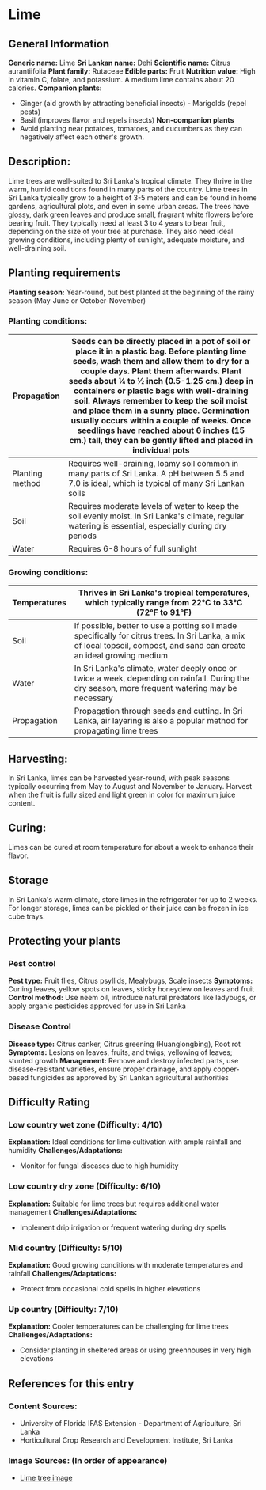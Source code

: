 # Lime

## General Information
**Generic name:** Lime
**Sri Lankan name:** Dehi
**Scientific name:** Citrus aurantiifolia
**Plant family:** Rutaceae
**Edible parts:** Fruit
**Nutrition value:** High in vitamin C, folate, and potassium. A medium lime contains about 20 calories.
**Companion plants:**
- Ginger (aid growth by attracting beneficial insects)
<update>- Marigolds (repel pests)
- Basil (improves flavor and repels insects)</update>
**Non-companion plants**
- Avoid planting near potatoes, tomatoes, and cucumbers as they can negatively affect each other's growth.

## Description:
Lime trees are well-suited to Sri Lanka's tropical climate. <update>They thrive in the warm, humid conditions found in many parts of the country. Lime trees in Sri Lanka typically grow to a height of 3-5 meters and can be found in home gardens, agricultural plots, and even in some urban areas. The trees have glossy, dark green leaves and produce small, fragrant white flowers before bearing fruit.</update> They typically need at least 3 to 4 years to bear fruit, depending on the size of your tree at purchase. They also need ideal growing conditions, including plenty of sunlight, adequate moisture, and well-draining soil.

## Planting requirements
**Planting season:** <update>Year-round, but best planted at the beginning of the rainy season (May-June or October-November)</update>

### Planting conditions:
| **Propagation** | Seeds can be directly placed in a pot of soil or place it in a plastic bag. Before planting lime seeds, wash them and allow them to dry for a couple days. Plant them afterwards. Plant seeds about ¼ to ½ inch (0.5-1.25 cm.) deep in containers or plastic bags with well-draining soil. Always remember to keep the soil moist and place them in a sunny place. Germination usually occurs within a couple of weeks. Once seedlings have reached about 6 inches (15 cm.) tall, they can be gently lifted and placed in individual pots |
|----|----|
| Planting method | <update>Requires well-draining, loamy soil common in many parts of Sri Lanka. A pH between 5.5 and 7.0 is ideal, which is typical of many Sri Lankan soils</update> |
| Soil | Requires moderate levels of water to keep the soil evenly moist. <update>In Sri Lanka's climate, regular watering is essential, especially during dry periods</update> |
| Water | Requires 6-8 hours of full sunlight |

### Growing conditions:

| **Temperatures** | <update>Thrives in Sri Lanka's tropical temperatures, which typically range from 22°C to 33°C (72°F to 91°F)</update> |
|----|----|
| Soil | If possible, better to use a potting soil made specifically for citrus trees. <update>In Sri Lanka, a mix of local topsoil, compost, and sand can create an ideal growing medium</update> |
| Water | <update>In Sri Lanka's climate, water deeply once or twice a week, depending on rainfall. During the dry season, more frequent watering may be necessary</update> |
| Propagation | Propagation through seeds and cutting. <update>In Sri Lanka, air layering is also a popular method for propagating lime trees</update> |

## Harvesting:
<update>In Sri Lanka, limes can be harvested year-round, with peak seasons typically occurring from May to August and November to January. Harvest when the fruit is fully sized and light green in color for maximum juice content.</update>

## Curing:
Limes can be cured at room temperature for about a week to enhance their flavor.

## Storage
<update>In Sri Lanka's warm climate, store limes in the refrigerator for up to 2 weeks. For longer storage, limes can be pickled or their juice can be frozen in ice cube trays.</update>

## Protecting your plants
### Pest control
**Pest type:** <update>Fruit flies, Citrus psyllids, Mealybugs, Scale insects</update>
**Symptoms:** Curling leaves, yellow spots on leaves, sticky honeydew on leaves and fruit
**Control method:** <update>Use neem oil, introduce natural predators like ladybugs, or apply organic pesticides approved for use in Sri Lanka</update>

### Disease Control
**Disease type:** <update>Citrus canker, Citrus greening (Huanglongbing), Root rot</update>
**Symptoms:** <update>Lesions on leaves, fruits, and twigs; yellowing of leaves; stunted growth</update>
**Management:** <update>Remove and destroy infected parts, use disease-resistant varieties, ensure proper drainage, and apply copper-based fungicides as approved by Sri Lankan agricultural authorities</update>

## Difficulty Rating
### Low country wet zone (Difficulty: 4/10)
**Explanation:** <update>Ideal conditions for lime cultivation with ample rainfall and humidity</update>
**Challenges/Adaptations:**
- <update>Monitor for fungal diseases due to high humidity</update>

### Low country dry zone (Difficulty: 6/10)
**Explanation:** <update>Suitable for lime trees but requires additional water management</update>
**Challenges/Adaptations:**
- <update>Implement drip irrigation or frequent watering during dry spells</update>

### Mid country (Difficulty: 5/10)
**Explanation:** <update>Good growing conditions with moderate temperatures and rainfall</update>
**Challenges/Adaptations:**
- <update>Protect from occasional cold spells in higher elevations</update>

### Up country (Difficulty: 7/10)
**Explanation:** <update>Cooler temperatures can be challenging for lime trees</update>
**Challenges/Adaptations:**
- <update>Consider planting in sheltered areas or using greenhouses in very high elevations</update>

## References for this entry
### Content Sources:
- University of Florida IFAS Extension
<update>- Department of Agriculture, Sri Lanka
- Horticultural Crop Research and Development Institute, Sri Lanka</update>

### Image Sources: (In order of appearance)
- [Lime tree image](https://www.flickr.com/photos/usdaars/3264519780)